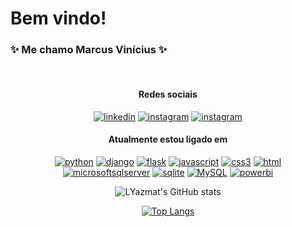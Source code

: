 <div align="left">

# Bem vindo!
</div>

### ✨ Me chamo Marcus Vinícius ✨
<br>

<div align="center">

#### Redes sociais

[![linkedin](https://img.shields.io/badge/Linkedin-FFFFFF?style=flat&logo=linkedin&logoColor=blue)](https://www.linkedin.com/in/marcus-vinicius-de-miranda)
[![instagram](https://img.shields.io/badge/Instagram-FFFFFF?style=flat&logo=instagram&logoColor=orange)](https://www.instagram.com/marcusmiran/)
[![instagram](https://img.shields.io/badge/Twitch-FFFFFF?style=flat&logo=twitch&logoColor=purple)](https://www.twitch.tv/lyazmat)

</div>

<div align="center">

#### Atualmente estou ligado em

<p style="width: 35%; max-width: 35%;">

[![python](https://img.shields.io/badge/Python-FFFFFF?style=flat&logo=python)](#) 
[![django](https://img.shields.io/badge/Django-FFFFFF?style=flat&logo=django&logoColor=green)](#) 
[![flask](https://img.shields.io/badge/Flask-FFFFFF?style=flat&logo=django&logoColor=black)](#) 
[![javascript](https://img.shields.io/badge/Javascript-FFFFFF?style=flat&logo=javascript)](#) 
[![css3](https://img.shields.io/badge/CSS3-FFFFFF?style=flat&logo=css3&logoColor=yellow)](#) 
[![html](https://img.shields.io/badge/HTML5-FFFFFF?style=flat&logo=html5&logoColor=yellow)](#) 
[![microsoftsqlserver](https://img.shields.io/badge/SQL%20Server-FFFFFF?style=flat&logo=microsoftsqlserver&logoColor=red)](#) 
[![sqlite](https://img.shields.io/badge/SQLite-FFFFFF?style=flat&logo=sqlite&logoColor=blue)](#) 
[![MySQL](https://img.shields.io/badge/MySQL-FFFFFF?style=flat&logo=mysql&logoColor=black)](#) 
[![powerbi](https://img.shields.io/badge/Power%20BI-FFFFFF?style=flat&logo=powerbi&logoColor=yellow)](#) 

</p>

</div>

<div align="center">

![LYazmat's GitHub stats](https://github-readme-stats.vercel.app/api?username=LYazmat&show_icons=true&theme=codeSTACKr)

</div>

<div align="center">

[![Top Langs](https://github-readme-stats.vercel.app/api/top-langs/?username=LYazmat&layout=compact)](https://github.com/anuraghazra/github-readme-stats)

</div>
